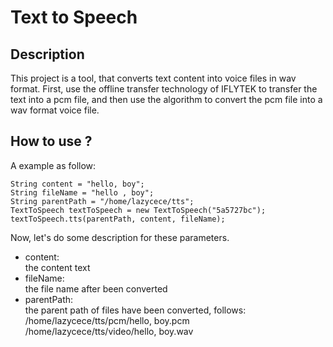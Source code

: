# Text to Speech 


## Description

This project is a tool, that converts text content into voice files in wav format. First, use the offline transfer technology of IFLYTEK to transfer the text into a pcm file, and then use the algorithm to convert the pcm file into a wav format voice file.


## How to use ?

A example as follow:

```
String content = "hello, boy";
String fileName = "hello , boy";
String parentPath = "/home/lazycece/tts";
TextToSpeech textToSpeech = new TextToSpeech("5a5727bc");
textToSpeech.tts(parentPath, content, fileName);
```

Now, let's do some description for these parameters.

* content:  
the content text
* fileName:  
the file name after been converted
* parentPath:   
the parent path of files have been converted, follows:  
/home/lazycece/tts/pcm/hello, boy.pcm  
/home/lazycece/tts/video/hello, boy.wav



